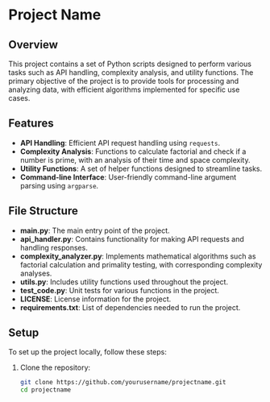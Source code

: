 # Project Name

## Overview

This project contains a set of Python scripts designed to perform various tasks such as API handling, complexity analysis, and utility functions. The primary objective of the project is to provide tools for processing and analyzing data, with efficient algorithms implemented for specific use cases.

## Features

- **API Handling**: Efficient API request handling using `requests`.
- **Complexity Analysis**: Functions to calculate factorial and check if a number is prime, with an analysis of their time and space complexity.
- **Utility Functions**: A set of helper functions designed to streamline tasks.
- **Command-line Interface**: User-friendly command-line argument parsing using `argparse`.

## File Structure

- **main.py**: The main entry point of the project.
- **api_handler.py**: Contains functionality for making API requests and handling responses.
- **complexity_analyzer.py**: Implements mathematical algorithms such as factorial calculation and primality testing, with corresponding complexity analyses.
- **utils.py**: Includes utility functions used throughout the project.
- **test_code.py**: Unit tests for various functions in the project.
- **LICENSE**: License information for the project.
- **requirements.txt**: List of dependencies needed to run the project.

## Setup

To set up the project locally, follow these steps:

1. Clone the repository:
   ```bash
   git clone https://github.com/yourusername/projectname.git
   cd projectname
